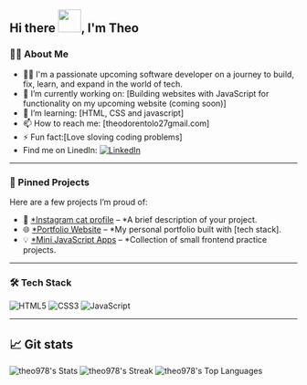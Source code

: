 ## Hi there <img src="https://i.pinimg.com/originals/b9/37/12/b9371273ae94a946e92074d1b9696680.gif" width="40px">, I'm Theo


### 👨‍💻 About Me

- 👦🏾 I'm a passionate upcoming software developer on a journey to  build, fix, learn, and expand in the world of tech.
- 🔭 I’m currently working on: [Building websites with JavaScript for functionality on my upcoming website (coming soon)]
- 🌱 I’m learning: [HTML, CSS and javascript]
- 📫 How to reach me: [theodorentolo27gmail.com]
- ⚡ Fun fact:[Love sloving coding problems]
- Find me on LinedIn: [![LinkedIn](https://img.shields.io/badge/LinkedIn-%230077B5.svg?&style=for-the-badge&logo=linkedin&logoColor=white)](https://www.linkedin.com/in/your-profile-url/)

---
### 📌 Pinned Projects

Here are a few projects I’m proud of:

- 🚀 [*Instagram cat profile](https://github.com/yourusername/project-repo) – *A brief description of your project.
- 🌐 [*Portfolio Website](https://yourportfolio.com) – *My personal portfolio built with [tech stack].
- 💡 [*Mini JavaScript Apps](https://github.com/yourusername/mini-js-projects) – *Collection of small frontend practice projects.
---
  ### 🛠 Tech Stack

![HTML5](https://img.shields.io/badge/HTML5-E34F26?style=flat&logo=html5&logoColor=white)
![CSS3](https://img.shields.io/badge/CSS3-1572B6?style=flat&logo=css3&logoColor=white)
![JavaScript](https://img.shields.io/badge/JavaScript-F7DF1E?style=flat&logo=javascript&logoColor=black)

---
## 📈 Git stats

![theo978's Stats](https://github-readme-stats.vercel.app/api?username=theo978&theme=vue-dark&show_icons=true&hide_border=true&count_private=true)
![theo978's Streak](https://github-readme-streak-stats.herokuapp.com/?user=theo978&theme=vue-dark&hide_border=true)
![theo978's Top Languages](https://github-readme-stats.vercel.app/api/top-langs/?username=theo978&theme=vue-dark&show_icons=true&hide_border=true&layout=compact)

<!--
**theo978/theo978** is a ✨ _special_ ✨ repository because its `README.md` (this file) appears on your GitHub profile.
Here are some ideas to get you started:

- 🔭 I’m currently working on ...
- 🌱 I’m currently learning ...
- 👯 I’m looking to collaborate on ...
- 🤔 I’m looking for help with ...
- 💬 Ask me about ...
- 📫 How to reach me: ...
- 😄 Pronouns: ...
- ⚡ Fun fact: ...
-->
